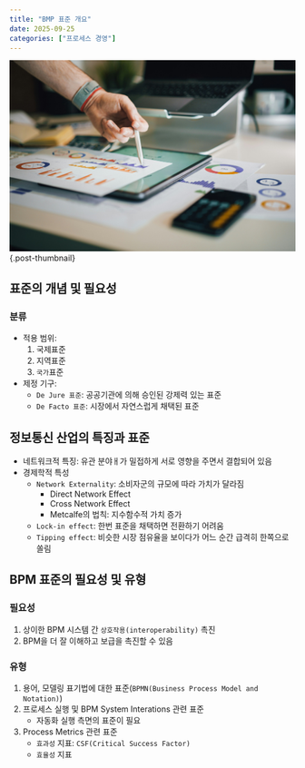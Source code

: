 ```yaml
---
title: "BMP 표준 개요"
date: 2025-09-25
categories: ["프로세스 경영"]
---
```


![](/img/stat-thumb.jpg){.post-thumbnail}

## 표준의 개념 및 필요성

### 분류

- 적용 범위:
    1. 국제표준
    1. 지역표준
    1. `국가`표준
- 제정 기구:
    - `De Jure 표준`: 공공기관에 의해 승인된 강제력 있는 표준
    - `De Facto 표준`: 시장에서 자연스럽게 채택된 표준

## 정보통신 산업의 특징과 표준

- 네트워크적 특징: 유관 분야ㅐ가 밀접하게 서로 영향을 주면서 결합되어 있음
- 경제학적 특성
    - `Network Externality`: 소비자군의 규모에 따라 가치가 달라짐
        - Direct Network Effect
        - Cross Network Effect
        - Metcalfe의 법칙: 지수함수적 가치 증가
    - `Lock-in effect`: 한번 표준을 채택하면 전환하기 어려움
    - `Tipping effect`: 비슷한 시장 점유율을 보이다가 어느 순간 급격히 한쪽으로 쏠림

## BPM 표준의 필요성 및 유형

### 필요성

1. 상이한 BPM 시스템 간 `상호작용(interoperability)` 촉진
2. BPM을 더 잘 이해하고 보급을 촉진할 수 있음

### 유형

1. 용어, 모델링 표기법에 대한 표준(`BPMN(Business Process Model and Notation)`)
1. 프로세스 실행 및 BPM System Interations 관련 표준
    - 자동화 실행 측면의 표준이 필요
1. Process Metrics 관련 표준
    - `효과성` 지표: `CSF(Critical Success Factor)`
    - `효율성` 지표
